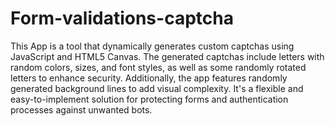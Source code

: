 ﻿# Form-validations-captcha


This App is a tool that dynamically generates custom captchas using JavaScript and HTML5 Canvas. The generated captchas include letters with random colors, sizes, and font styles, as well as some randomly rotated letters to enhance security. Additionally, the app features randomly generated background lines to add visual complexity. It's a flexible and easy-to-implement solution for protecting forms and authentication processes against unwanted bots.
